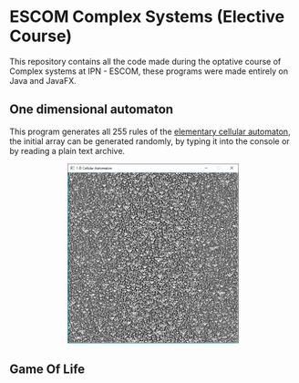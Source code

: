 # ESCOM Complex Systems (Elective Course)
This repository contains all the code made during the optative course of Complex systems at IPN - ESCOM, these programs were made entirely on Java and JavaFX.

## One dimensional automaton 
This program generates all 255 rules of the [elementary cellular automaton](https://en.wikipedia.org/wiki/Elementary_cellular_automaton#Random_initial_state), the initial array can be generated randomly, by typing it into the console or by reading a plain text archive. 

<p align="center">
<img src="/img/1D.PNG" alt="1D automaton" width="300"/>
</p>

## Game Of Life 
